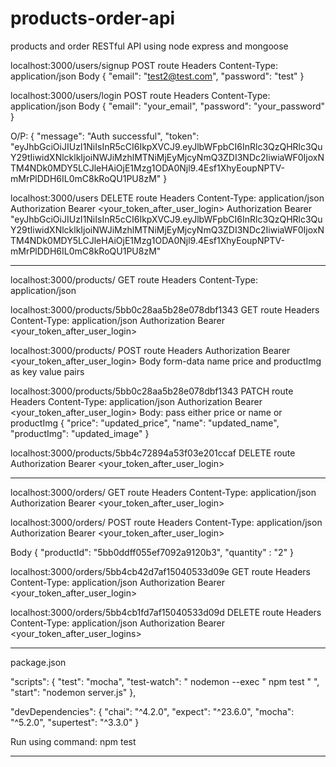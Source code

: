 # products-order-api
products and order RESTful API using node express and mongoose

localhost:3000/users/signup
POST route
Headers Content-Type: application/json
Body 
{
	"email": "test2@test.com",
	"password": "test"
}


localhost:3000/users/login
POST route
Headers Content-Type: application/json
Body 
{
    "email": "your_email",
    "password": "your_password"
}

O/P:
{
    "message": "Auth successful",
    "token": "eyJhbGciOiJIUzI1NiIsInR5cCI6IkpXVCJ9.eyJlbWFpbCI6InRlc3QzQHRlc3QuY29tIiwidXNlcklkIjoiNWJiMzhlMTNiMjEyMjcyNmQ3ZDI3NDc2IiwiaWF0IjoxNTM4NDk0MDY5LCJleHAiOjE1Mzg1ODA0Njl9.4Esf1XhyEoupNPTV-mMrPlDDH6IL0mC8kRoQU1PU8zM"
}


localhost:3000/users
DELETE route
Headers Content-Type: application/json
Authorization Bearer <your_token_after_user_login>
Authorization Bearer "eyJhbGciOiJIUzI1NiIsInR5cCI6IkpXVCJ9.eyJlbWFpbCI6InRlc3QzQHRlc3QuY29tIiwidXNlcklkIjoiNWJiMzhlMTNiMjEyMjcyNmQ3ZDI3NDc2IiwiaWF0IjoxNTM4NDk0MDY5LCJleHAiOjE1Mzg1ODA0Njl9.4Esf1XhyEoupNPTV-mMrPlDDH6IL0mC8kRoQU1PU8zM"

-----------------------------------------------------------------------------------------------

localhost:3000/products/
GET route
Headers Content-Type: application/json


localhost:3000/products/5bb0c28aa5b28e078dbf1343
GET route
Headers Content-Type: application/json
Authorization Bearer <your_token_after_user_login>


localhost:3000/products/
POST route
Headers Authorization Bearer <your_token_after_user_login>
Body form-data
name price and productImg as key value pairs


localhost:3000/products/5bb0c28aa5b28e078dbf1343
PATCH route
Headers Content-Type: application/json
Authorization Bearer <your_token_after_user_login>
Body: pass either price or name or productImg
{
    "price": "updated_price",
    "name": "updated_name",
    "productImg": "updated_image"
}


localhost:3000/products/5bb4c72894a53f03e201ccaf
DELETE route
Authorization Bearer <your_token_after_user_login>

-------------------------------------------------------------------------------------------
localhost:3000/orders/
GET route
Headers Content-Type: application/json
Authorization Bearer <your_token_after_user_login>


localhost:3000/orders/
POST route
Headers Content-Type: application/json
Authorization Bearer <your_token_after_user_login>

Body
{
	"productId": "5bb0ddff055ef7092a9120b3",
	"quantity" : "2"
}


localhost:3000/orders/5bb4cb42d7af15040533d09e
GET route
Headers Content-Type: application/json
Authorization Bearer <your_token_after_user_login>


localhost:3000/orders/5bb4cb1fd7af15040533d09d
DELETE route
Headers Content-Type: application/json
Authorization Bearer <your_token_after_user_logins>

-------------------------------------------------------------------------------------------

package.json

  "scripts": {
    "test": "mocha",
    "test-watch": " nodemon --exec \" npm test \" ",
    "start": "nodemon server.js"
  },

"devDependencies": {
    "chai": "^4.2.0",
    "expect": "^23.6.0",
    "mocha": "^5.2.0",
    "supertest": "^3.3.0"
  }

Run using command:  npm test


-------------------------------------------------------------------------------------------

